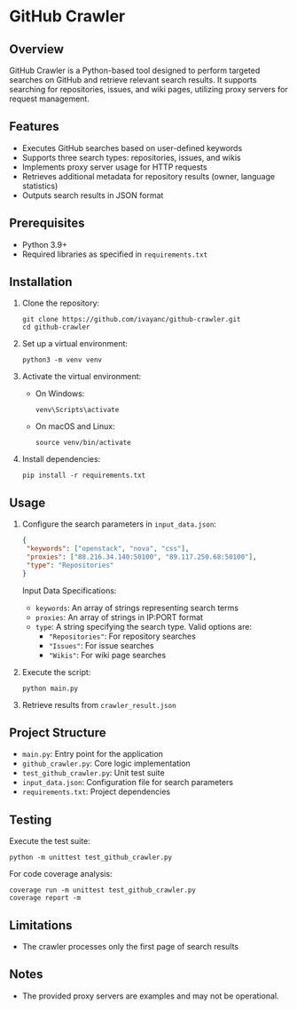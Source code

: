 # GitHub Crawler

## Overview

GitHub Crawler is a Python-based tool designed to perform targeted searches on GitHub and retrieve relevant search results. It supports searching for repositories, issues, and wiki pages, utilizing proxy servers for request management.

## Features

- Executes GitHub searches based on user-defined keywords
- Supports three search types: repositories, issues, and wikis
- Implements proxy server usage for HTTP requests
- Retrieves additional metadata for repository results (owner, language statistics)
- Outputs search results in JSON format

## Prerequisites

- Python 3.9+
- Required libraries as specified in `requirements.txt`

## Installation

1. Clone the repository:
   ```
   git clone https://github.com/ivayanc/github-crawler.git
   cd github-crawler
   ```

2. Set up a virtual environment:
   ```
   python3 -m venv venv
   ```

3. Activate the virtual environment:
   - On Windows:
     ```
     venv\Scripts\activate
     ```
   - On macOS and Linux:
     ```
     source venv/bin/activate
     ```

4. Install dependencies:
   ```
   pip install -r requirements.txt
   ```

## Usage

1. Configure the search parameters in `input_data.json`:
   ```json
   {
    "keywords": ["openstack", "nova", "css"],
    "proxies": ["88.216.34.140:50100", "89.117.250.68:50100"],
    "type": "Repositories"
   }
   ```

   Input Data Specifications:
   - `keywords`: An array of strings representing search terms
   - `proxies`: An array of strings in IP:PORT format
   - `type`: A string specifying the search type. Valid options are:
     - `"Repositories"`: For repository searches
     - `"Issues"`: For issue searches
     - `"Wikis"`: For wiki page searches

2. Execute the script:
   ```
   python main.py
   ```

3. Retrieve results from `crawler_result.json`

## Project Structure

- `main.py`: Entry point for the application
- `github_crawler.py`: Core logic implementation
- `test_github_crawler.py`: Unit test suite
- `input_data.json`: Configuration file for search parameters
- `requirements.txt`: Project dependencies

## Testing

Execute the test suite:
```
python -m unittest test_github_crawler.py
```

For code coverage analysis:
```
coverage run -m unittest test_github_crawler.py
coverage report -m
```

## Limitations

- The crawler processes only the first page of search results

## Notes

- The provided proxy servers are examples and may not be operational.

